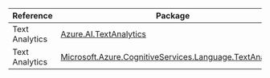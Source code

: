 | Reference | Package | Source |
|---|---|---|
|Text Analytics|[Azure.AI.TextAnalytics](https://www.nuget.org/packages/Azure.AI.TextAnalytics)|[Github](https://github.com/Azure/azure-sdk-for-net/blob/main/sdk/textanalytics/Azure.AI.TextAnalytics)|
|Text Analytics|[Microsoft.Azure.CognitiveServices.Language.TextAnalytics](https://www.nuget.org/packages/Microsoft.Azure.CognitiveServices.Language.TextAnalytics)|[Github](https://github.com/Azure/azure-sdk-for-net)|
